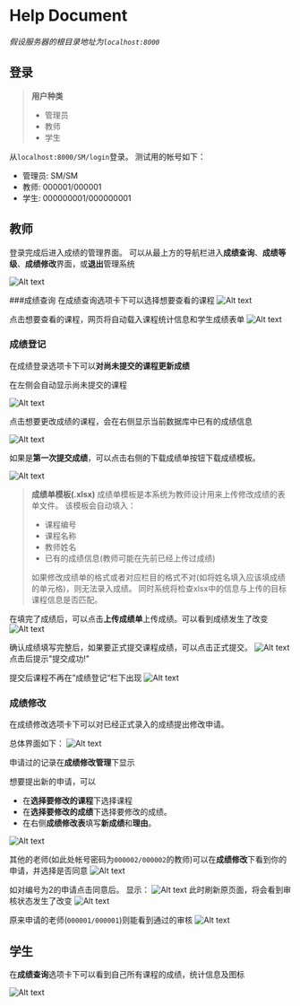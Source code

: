 # Help Document

*假设服务器的根目录地址为`localhost:8000`*
## 登录
>  **用户种类**
> - 管理员
> - 教师
> - 学生

从`localhost:8000/SM/login`登录。
测试用的帐号如下：
- 管理员: SM/SM
- 教师: 000001/000001
- 学生: 000000001/000000001

## 教师
登录完成后进入成绩的管理界面。
可以从最上方的导航栏进入**成绩查询**、**成绩等级**、**成绩修改**界面，或**退出**管理系统

![Alt text](./1434258028675.png)

###成绩查询
在成绩查询选项卡下可以选择想要查看的课程
![Alt text](./1434264906351.png)


点击想要查看的课程，网页将自动载入课程统计信息和学生成绩表单
![Alt text](./1434264936250.png)


### 成绩登记
在成绩登录选项卡下可以**对尚未提交的课程更新成绩**

在左侧会自动显示尚未提交的课程

![Alt text](./1434264949983.png)


点击想要更改成绩的课程，会在右侧显示当前数据库中已有的成绩信息

![Alt text](./1434264988959.png)


如果是**第一次提交成绩**，可以点击右侧的下载成绩单按钮下载成绩模板。

![Alt text](./1434258887595.png)


> **成绩单模板(.xlsx)**
> 成绩单模板是本系统为教师设计用来上传修改成绩的表单文件。
> 该模板会自动填入：
>  - 课程编号
>  - 课程名称
>  - 教师姓名
>  - 已有的成绩信息(教师可能在先前已经上传过成绩)
>  
>  如果修改成绩单的格式或者对应栏目的格式不对(如将姓名填入应该填成绩的单元格)，则无法录入成绩。
>  同时系统将检查xlsx中的信息与上传的目标课程信息是否匹配。


在填完了成绩后，可以点击**上传成绩单**上传成绩。可以看到成绩发生了改变
![Alt text](./1434260764919.png)

确认成绩填写完整后，如果要正式提交课程成绩，可以点击正式提交。
![Alt text](./1434283772944.png)
点击后提示"提交成功!"

提交后课程不再在”成绩登记“栏下出现
![Alt text](./1434283859319.png)


### 成绩修改
在成绩修改选项卡下可以对已经正式录入的成绩提出修改申请。

总体界面如下：
![Alt text](./1434259099576.png)

申请过的记录在**成绩修改管理**下显示

想要提出新的申请，可以
- 在**选择要修改的课程**下选择课程
- 在**选择要修改的成绩**下选择要修改的成绩。
- 在右侧**成绩修改表**填写**新成绩**和**理由**。


![Alt text](./1434259435700.png)


其他的老师(如此处帐号密码为`000002/000002`的教师)可以在**成绩修改**下看到你的申请，并选择是否同意
![Alt text](./1434259521264.png)

如对编号为2的申请点击同意后。
显示：
![Alt text](./1434260519920.png)
此时刷新原页面，将会看到审核状态发生了改变
![Alt text](./1434260557335.png)

原来申请的老师(`000001/000001`)则能看到通过的审核
![Alt text](./1434260659071.png)





## 学生
在**成绩查询**选项卡下可以看到自己所有课程的成绩，统计信息及图标

![Alt text](./1434259620994.png)
